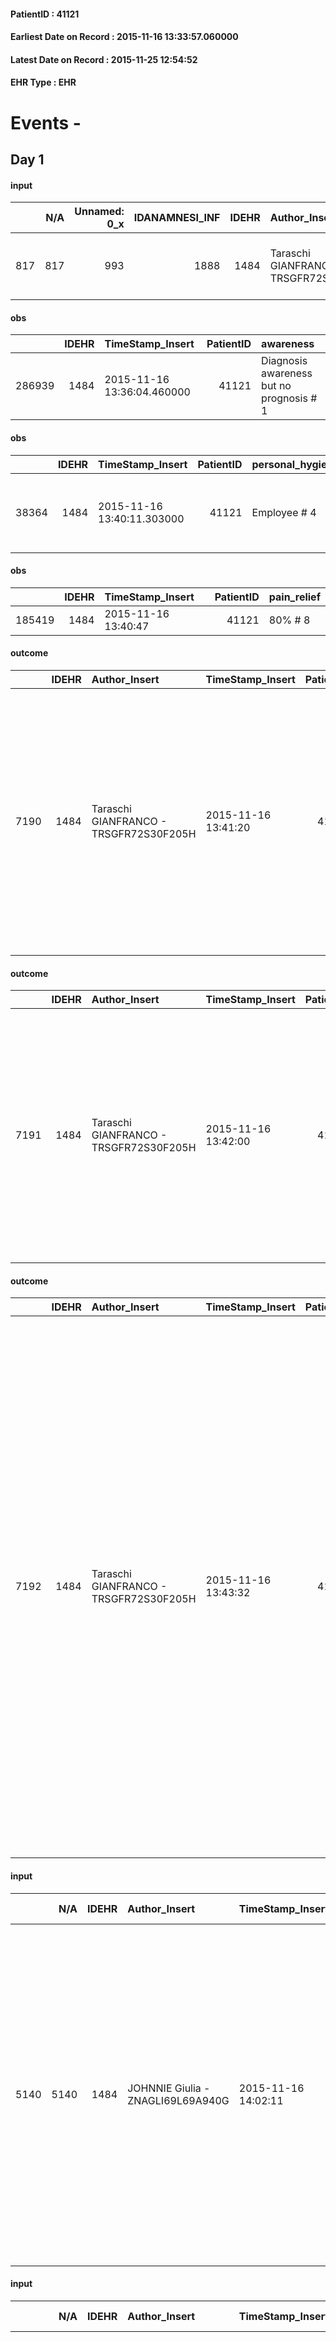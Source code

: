 
#### PatientID : 41121
#### Earliest Date on Record : 2015-11-16 13:33:57.060000
#### Latest Date on Record : 2015-11-25 12:54:52
#### EHR Type : EHR

# Events - 

## Day 1

#### input
|     |    N/A |   Unnamed: 0_x |   IDANAMNESI_INF |   IDEHR | Author_Insert                          | TimeStamp_Insert           | EHRType   |   PatientID |   IDDigitalSignDocument |   Non_Rilevabile_x | Note_Non_Rilevabile_x   | cognitivo_percettivo   | sonno_riposo   | perc_salute                                                    | Perception             | rapporti_fam   | persone_vicine   | Caregiver   | Religion     | Note_Elim_urinaria   |
|----:|-------:|---------------:|-----------------:|--------:|:---------------------------------------|:---------------------------|:----------|------------:|------------------------:|-------------------:|:------------------------|:-----------------------|:---------------|:---------------------------------------------------------------|:-----------------------|:---------------|:-----------------|:------------|:-------------|:---------------------|
| 817 |    817 |            993 |             1888 |    1484 | Taraschi GIANFRANCO - TRSGFR72S30F205H | 2015-11-16 13:33:57.060000 | EHR       |       41121 |                  187840 |                  0 | NR                      | uncontrolled pain # 0  | Insomnia # 0   | perdit√ † Performance # 0; increased dell'affaticabilit√ † # 2 | concern for health # 0 | is # 0         | N/A              | sons        | Catholic # 0 | bearer of cv         |

#### obs
|        |   IDEHR | TimeStamp_Insert           |   PatientID | awareness                                |
|-------:|--------:|:---------------------------|------------:|:-----------------------------------------|
| 286939 |    1484 | 2015-11-16 13:36:04.460000 |       41121 | Diagnosis awareness but no prognosis # 1 |

#### obs
|       |   IDEHR | TimeStamp_Insert           |   PatientID | personal_hygiene   | urine_elimination   | mobility     | active_diuresis     | lack_of_appetite     | motor_performance                                                                                  | body_temp    | diet            | cognitive_state          | consumption_help   |
|------:|--------:|:---------------------------|------------:|:-------------------|:--------------------|:-------------|:--------------------|:---------------------|:---------------------------------------------------------------------------------------------------|:-------------|:----------------|:-------------------------|:-------------------|
| 38364 |    1484 | 2015-11-16 13:40:11.303000 |       41121 | Employee # 4       | Employee # 4        | Employee # 4 | active diuresis # 0 | loss of appetite # 0 | 30% - Patient with directions to the hospital or home hospitalization, intensive home support # 03 | Apyrexia # 0 | Homogenized # 2 | confused - sometimes # 0 | # 4 employees      |

#### obs
|        |   IDEHR | TimeStamp_Insert    |   PatientID | pain_relief   |
|-------:|--------:|:--------------------|------------:|:--------------|
| 185419 |    1484 | 2015-11-16 13:40:47 |       41121 | 80% # 8       |

#### outcome
|      |   IDEHR | Author_Insert                          | TimeStamp_Insert    |   PatientID |   IDDigitalSignDocument |   IDPAI_VIDAS | opt_problem                         |   opt_problem_num | opt_obiettivo                                                                                                                                                                              |   opt_obiettivo_num | opt_stato_problema   |   opt_stato_problema_num | opt_interventi                                                                                                                                                                                                                                                 |   opt_interventi_num |
|-----:|--------:|:---------------------------------------|:--------------------|------------:|------------------------:|--------------:|:------------------------------------|------------------:|:-------------------------------------------------------------------------------------------------------------------------------------------------------------------------------------------|--------------------:|:---------------------|-------------------------:|:---------------------------------------------------------------------------------------------------------------------------------------------------------------------------------------------------------------------------------------------------------------|---------------------:|
| 7190 |    1484 | Taraschi GIANFRANCO - TRSGFR72S30F205H | 2015-11-16 13:41:20 |       41121 |                  187847 |          9214 | Deficit in the care of s√® # 25 = 0 |                 4 | Maintain dignity ¬ † of the patient, where possible, helping him to accept their own limitations, considering himself realistic and objective (eating, bathing, dressing, delete) # 42 = 0 |                   4 | Open Problem # 1     |                        1 | Counseling - Encourage to express feelings about the care deficit s√® # 184 = 0; Counseling - Exploring her gently disabilit√ † ¬ † # 185 = 0; Counseling - Exploring the patient's feelings in relation to his disability √ † ¬ † and its need help # 186 = 0 |                    4 |

#### outcome
|      |   IDEHR | Author_Insert                          | TimeStamp_Insert    |   PatientID |   IDDigitalSignDocument |   IDPAI_VIDAS | opt_problem                                                      |   opt_problem_num | opt_obiettivo                                                           |   opt_obiettivo_num | opt_stato_problema   |   opt_stato_problema_num | opt_interventi                                                                                                                                                                                                                                      |   opt_interventi_num |
|-----:|--------:|:---------------------------------------|:--------------------|------------:|------------------------:|--------------:|:-----------------------------------------------------------------|------------------:|:------------------------------------------------------------------------|--------------------:|:---------------------|-------------------------:|:----------------------------------------------------------------------------------------------------------------------------------------------------------------------------------------------------------------------------------------------------|---------------------:|
| 7191 |    1484 | Taraschi GIANFRANCO - TRSGFR72S30F205H | 2015-11-16 13:42:00 |       41121 |                  187848 |          9215 | Impaired mobility † ¬ / limitation of physical movement # 27 = 0 |                 1 | Minimize possibilities ¬ † injury. If present, maintaining QoL # 47 = 0 |                   4 | Open Problem # 1     |                        1 | PAI Implementation - Program the change of position, which reduces the pressure in the vulnerable areas # 292 = 0; PAI Implementation - Avoid biased positions # 294 = 0; PAI Implementation - Keeping the skin well hydrated and elastic # 295 = 0 |                    4 |

#### outcome
|      |   IDEHR | Author_Insert                          | TimeStamp_Insert    |   PatientID |   IDDigitalSignDocument |   IDPAI_VIDAS | opt_problem                               |   opt_problem_num | opt_obiettivo                                                                                                      |   opt_obiettivo_num | opt_stato_problema   |   opt_stato_problema_num | opt_interventi                                                                                                                                                                                                                                                                                                                                                                                                                                                                                                                                                                |   opt_interventi_num |
|-----:|--------:|:---------------------------------------|:--------------------|------------:|------------------------:|--------------:|:------------------------------------------|------------------:|:-------------------------------------------------------------------------------------------------------------------|--------------------:|:---------------------|-------------------------:|:------------------------------------------------------------------------------------------------------------------------------------------------------------------------------------------------------------------------------------------------------------------------------------------------------------------------------------------------------------------------------------------------------------------------------------------------------------------------------------------------------------------------------------------------------------------------------|---------------------:|
| 7192 |    1484 | Taraschi GIANFRANCO - TRSGFR72S30F205H | 2015-11-16 13:43:32 |       41121 |                  187861 |          9216 | Nutrition / Hydration inadequate # 34 = 0 |                 4 | The patient feeds † ¬ † using the residual capacity reducing the risk of episodes of aspiration pneumonia # 73 = 0 |                   4 | Open Problem # 1     |                        1 | PAI Implementation - Make sure that the patient is sufficiently awake, receptive, to have the cough reflex, the throat and can swallow his saliva # 610 = 0; PAI Implementation - Prepare a proper meal to his capacit√ † (blended, homogenized, liquid, etc.) # 611 = 0; Implementation PAI - Keep the patient in half-sitting position before and after the meal # 612 = 0; PAI Implementation - If necessary, use the gel and / or thickeners for the administration of fluids # 613 = 0; Implementation PAI - Take the patient respecting the patient's desired # 614 = 0 |                    4 |

#### input
|      |    N/A |   IDEHR | Author_Insert                     | TimeStamp_Insert    | EHRType   |   PatientID |   IDDigitalSignDocument | persone_vicine   |   Unnamed: 0_y |   IDANAMNESI_MED |   Non_Rilevabile_y | Note_Non_Rilevabile_y   | diagnosis                                                                                                                                                                                                                                                                                                                                    |
|-----:|-------:|--------:|:----------------------------------|:--------------------|:----------|------------:|------------------------:|:-----------------|---------------:|-----------------:|-------------------:|:------------------------|:---------------------------------------------------------------------------------------------------------------------------------------------------------------------------------------------------------------------------------------------------------------------------------------------------------------------------------------------|
| 5140 |   5140 |    1484 | JOHNNIE Giulia - ZNAGLI69L69A940G | 2015-11-16 14:02:11 | EHR       |       41121 |                  187898 | N/A              |           2442 |             3084 |                  0 | NR                      | Pz affetta da carcinoma mammella destra infiltrante misto, duttale e lobulare, (QSI) 06/2010, mts ossee osteoaddensanti diffuse, Rx rachide cervicale e toraco-dorsale 02/11/2015: mts ossa rachide cervicale e dorsale, mandibola, clavicole, archi costali, corpo e manubrio sternale compresi nell'esame, mts polmonare lobo superiore dx |

#### input
|      |    N/A |   IDEHR | Author_Insert                     | TimeStamp_Insert    | EHRType   |   PatientID |   IDDigitalSignDocument | persone_vicine   |   Unnamed: 0_y |   IDANAMNESI_MED |   Non_Rilevabile_y | Note_Non_Rilevabile_y   | diagnosis                                                                                                                                                                                                                                                                                                                                    |
|-----:|-------:|--------:|:----------------------------------|:--------------------|:----------|------------:|------------------------:|:-----------------|---------------:|-----------------:|-------------------:|:------------------------|:---------------------------------------------------------------------------------------------------------------------------------------------------------------------------------------------------------------------------------------------------------------------------------------------------------------------------------------------|
| 5142 |   5142 |    1484 | JOHNNIE Giulia - ZNAGLI69L69A940G | 2015-11-16 14:53:34 | EHR       |       41121 |                  187981 | N/A              |           2447 |             3086 |                  0 | NR                      | Pz affetta da carcinoma mammella destra infiltrante misto, duttale e lobulare, (QSI) 06/2010, mts ossee osteoaddensanti diffuse, Rx rachide cervicale e toraco-dorsale 02/11/2015: mts ossa rachide cervicale e dorsale, mandibola, clavicole, archi costali, corpo e manubrio sternale compresi nell'esame, mts polmonare lobo superiore dx |
|      |        |         |                                   |                     |           |             |                         |                  |                |                  |                    |                         | Nel 1986: lobectomia polmonare dx (carcinoma?)                                                                                                                                                                                                                                                                                               |
|      |        |         |                                   |                     |           |             |                         |                  |                |                  |                    |                         | Nel 2007 resezione colon dx: adenoma tubulo villoso                                                                                                                                                                                                                                                                                          |
|      |        |         |                                   |                     |           |             |                         |                  |                |                  |                    |                         | IN ANAMNESI: ipertensione arteriosa; epatopatia cronica                                                                                                                                                                                                                                                                                      |

#### obs
|       |   IDEHR | TimeStamp_Insert           |   PatientID | chk_ausili_presidi                   | opt_care_giver   | dyspnoea        | motor_performance              | body_temp    | diet            | cognitive_state          | consumption_help   |
|------:|--------:|:---------------------------|------------:|:-------------------------------------|:-----------------|:----------------|:-------------------------------|:-------------|:----------------|:-------------------------|:-------------------|
| 84037 |    1484 | 2015-11-16 17:00:22.207000 |       41121 | absorbency # 0; bladder catheter # 3 | This # 0         | mild strain # 1 | bedridden, nontransferable # 5 | Apyrexia # 1 | homogenized # 2 | confused - sometimes # 0 | # 4 employees      |

#### obs
|        |   IDEHR | TimeStamp_Insert    |   PatientID |
|-------:|--------:|:--------------------|------------:|
| 135567 |    1484 | 2015-11-16 17:02:39 |       41121 |

#### obs
|       |   IDEHR | TimeStamp_Insert           |   PatientID | chk_ausili_presidi                   | opt_care_giver   | dyspnoea        | motor_performance              | body_temp    | diet            | cognitive_state          | consumption_help   |
|------:|--------:|:---------------------------|------------:|:-------------------------------------|:-----------------|:----------------|:-------------------------------|:-------------|:----------------|:-------------------------|:-------------------|
| 84044 |    1484 | 2015-11-16 17:25:25.307000 |       41121 | absorbency # 0; bladder catheter # 3 | This # 0         | mild strain # 1 | bedridden, nontransferable # 5 | Apyrexia # 1 | homogenized # 2 | confused - sometimes # 0 | # 4 employees      |

#### obs
|        |   IDEHR | TimeStamp_Insert    |   PatientID | pain_relief   |
|-------:|--------:|:--------------------|------------:|:--------------|
| 185469 |    1484 | 2015-11-16 18:14:12 |       41121 | 90% # 9       |

#### obs
|        |   IDEHR | TimeStamp_Insert    |   PatientID | pain_relief              |
|-------:|--------:|:--------------------|------------:|:-------------------------|
| 185487 |    1484 | 2015-11-17 01:54:48 |       41121 | 100% - Total Relief # 10 |

#### obs
|       |   IDEHR | TimeStamp_Insert           |   PatientID | chk_ausili_presidi                   | opt_care_giver   | dyspnoea        | motor_performance              | body_temp    | cognitive_state          | consumption_help   |
|------:|--------:|:---------------------------|------------:|:-------------------------------------|:-----------------|:----------------|:-------------------------------|:-------------|:-------------------------|:-------------------|
| 84057 |    1484 | 2015-11-17 07:05:58.257000 |       41121 | absorbency # 0; bladder catheter # 3 | This # 0         | mild strain # 1 | bedridden, nontransferable # 5 | Apyrexia # 1 | confused - sometimes # 0 | # 4 employees      |

#### obs
|        |   IDEHR | TimeStamp_Insert    |   PatientID |
|-------:|--------:|:--------------------|------------:|
| 135583 |    1484 | 2015-11-17 07:06:29 |       41121 |

#### obs
|       |   IDEHR | TimeStamp_Insert           |   PatientID | opt_cooperation   | chk_ausili_presidi                   | opt_care_giver   | opt_dehydration   | motor_performance              | body_temp    | agitation_behavior_freq   | mood      | diet            | cognitive_state          | consumption_help   |
|------:|--------:|:---------------------------|------------:|:------------------|:-------------------------------------|:-----------------|:------------------|:-------------------------------|:-------------|:--------------------------|:----------|:----------------|:-------------------------|:-------------------|
| 84071 |    1484 | 2015-11-17 10:49:52.213000 |       41121 | Collaborating # 0 | absorbency # 0; bladder catheter # 3 | This # 0         | Dehydration # 0   | bedridden, nontransferable # 5 | Apyrexia # 1 | quiet # 0                 | Fear # 08 | homogenized # 2 | confused - sometimes # 0 | # 4 employees      |

#### obs
|        |   IDEHR | TimeStamp_Insert    |   PatientID |
|-------:|--------:|:--------------------|------------:|
| 135596 |    1484 | 2015-11-17 10:50:54 |       41121 |

#### obs
|      |   IDEHR | TimeStamp_Insert           |   PatientID | chk_eloquence     | asthenia   | dyspnoea   | agitation_behavior_freq   | cognitive_state       |
|-----:|--------:|:---------------------------|------------:|:------------------|:-----------|:-----------|:--------------------------|:----------------------|
| 3737 |    1484 | 2015-11-17 12:37:40.430000 |       41121 | fluent speech # 0 | Severe # 3 | No # 0     | agitated at times # 2     | confused at times 0 # |

#### obs
|      |   IDEHR | TimeStamp_Insert           |   PatientID | chk_eloquence     | asthenia   | dyspnoea   | agitation_behavior_freq   | cognitive_state       |
|-----:|--------:|:---------------------------|------------:|:------------------|:-----------|:-----------|:--------------------------|:----------------------|
| 3738 |    1484 | 2015-11-17 12:40:21.250000 |       41121 | fluent speech # 0 | Severe # 3 | No # 0     | agitated at times # 2     | confused at times 0 # |

#### outcome
|      |   IDEHR | Author_Insert                     | TimeStamp_Insert    |   PatientID |   IDDigitalSignDocument |   IDPAI_VIDAS | opt_problem                                                                |   opt_problem_num | opt_obiettivo                                                   |   opt_obiettivo_num | opt_stato_problema   |   opt_stato_problema_num | opt_interventi                                                                                                                                                                                                                                                                   |   opt_interventi_num |
|-----:|--------:|:----------------------------------|:--------------------|------------:|------------------------:|--------------:|:---------------------------------------------------------------------------|------------------:|:----------------------------------------------------------------|--------------------:|:---------------------|-------------------------:|:---------------------------------------------------------------------------------------------------------------------------------------------------------------------------------------------------------------------------------------------------------------------------------|---------------------:|
| 7319 |    1484 | JOHNNIE Giulia - ZNAGLI69L69A940G | 2015-11-17 12:47:39 |       41121 |                  188894 |          9344 | Alteration of comfort associated with chronic pain and / or acute # 29 = 0 |                 2 | The patient riferir√ † ¬ † a satisfactory pain control # 56 = 0 |                   1 | Open Problem # 1     |                        1 | Implementation PAI - Therapeutic adjustment # 441 = 0; Implementation PAI - Evaluate the efficacy of drug administration # 443 = 0; Counseling - Sharing with the patient the therapeutic path # 444 = 0; Counseling - Sharing with the caregiver the therapeutic path # 445 = 0 |                    2 |

#### input
|       |    N/A |   IDEHR | Author_Insert                     | TimeStamp_Insert    | EHRType   |   PatientID |   IDDigitalSignDocument | persone_vicine   |   Unnamed: 0_y.1 |   IDDIAGNOSI_ICD |   Non_Rilevabile_y.1 | Note_Non_Rilevabile_y.1   | I_ICD                                                                                | II_ICD                                                         | III_ICD                                                                              | IV_ICD                                             | V_ICD                                             | VI_ICD                                        |
|------:|-------:|--------:|:----------------------------------|:--------------------|:----------|------------:|------------------------:|:-----------------|-----------------:|-----------------:|---------------------:|:--------------------------|:-------------------------------------------------------------------------------------|:---------------------------------------------------------------|:-------------------------------------------------------------------------------------|:---------------------------------------------------|:--------------------------------------------------|:----------------------------------------------|
| 14747 |  14747 |    1484 | JOHNNIE Giulia - ZNAGLI69L69A940G | 2015-11-17 12:50:54 | EHR       |       41121 |                  188901 | N/A              |              308 |              308 |                    0 | NR                        | 1742 - Tumori maligni del quadrante supero-interno della mammella della donna#2086=0 | 1985 - Tumori maligni secondari di osso e midollo osseo#2162=0 | 1961 - Tumori maligni secondari e non specificati dei linfonodi intratoracici#2141=0 | 1970 - Tumori maligni secondari del polmone#2148=0 | 1536 - Tumori maligni del colon ascendente#2039=0 | 4011 - Ipertensione essenziale benigna#2333=0 |

#### input
|      |    N/A |   IDEHR | Author_Insert                     | TimeStamp_Insert    | EHRType   |   PatientID |   IDDigitalSignDocument | persone_vicine   |   Unnamed: 0_y |   IDANAMNESI_MED |   Non_Rilevabile_y | Note_Non_Rilevabile_y   | diagnosis                                                                                                                                                                                                                                                                                                                                                            |
|-----:|-------:|--------:|:----------------------------------|:--------------------|:----------|------------:|------------------------:|:-----------------|---------------:|-----------------:|-------------------:|:------------------------|:---------------------------------------------------------------------------------------------------------------------------------------------------------------------------------------------------------------------------------------------------------------------------------------------------------------------------------------------------------------------|
| 5145 |   5145 |    1484 | JOHNNIE Giulia - ZNAGLI69L69A940G | 2015-11-17 12:51:44 | EHR       |       41121 |                  188906 | N/A              |           2456 |             3089 |                  0 | NR                      | Pz affetta da carcinoma mammella destra infiltrante misto, duttale e lobulare, (QSI) 06/2010, mts ossee osteoaddensanti diffuse, Rx rachide cervicale e toraco-dorsale 02/11/2015: mts ossa rachide cervicale e dorsale, mandibola, clavicole, archi costali, corpo e manubrio sternale compresi nell'esame, mts linfonodali addominali, polmonare lobo superiore dx |
|      |        |         |                                   |                     |           |             |                         |                  |                |                  |                    |                         | Nel 1986: lobectomia polmonare dx (carcinoma?)                                                                                                                                                                                                                                                                                                                       |
|      |        |         |                                   |                     |           |             |                         |                  |                |                  |                    |                         | Nel 2007 resezione colon dx: adenoma tubulo villoso                                                                                                                                                                                                                                                                                                                  |
|      |        |         |                                   |                     |           |             |                         |                  |                |                  |                    |                         | IN ANAMNESI: ipertensione arteriosa; epatopatia cronica                                                                                                                                                                                                                                                                                                              |


## Day 2

#### obs
|       |   IDEHR | TimeStamp_Insert           |   PatientID | personal_hygiene   | urine_elimination   | mobility     | active_diuresis     | lack_of_appetite     | motor_performance                                                                                  | body_temp    | diet            | cognitive_state          | consumption_help   |
|------:|--------:|:---------------------------|------------:|:-------------------|:--------------------|:-------------|:--------------------|:---------------------|:---------------------------------------------------------------------------------------------------|:-------------|:----------------|:-------------------------|:-------------------|
| 38427 |    1484 | 2015-11-17 16:18:19.167000 |       41121 | Employee # 4       | Employee # 4        | Employee # 4 | active diuresis # 0 | loss of appetite # 0 | 30% - Patient with directions to the hospital or home hospitalization, intensive home support # 03 | Apyrexia # 0 | Homogenized # 2 | confused - sometimes # 0 | # 4 employees      |

#### obs
|        |   IDEHR | TimeStamp_Insert    |   PatientID | pain_relief              |
|-------:|--------:|:--------------------|------------:|:-------------------------|
| 185577 |    1484 | 2015-11-17 16:18:49 |       41121 | 100% - Total Relief # 10 |

#### obs
|        |   IDEHR | TimeStamp_Insert    |   PatientID | pain_relief              |
|-------:|--------:|:--------------------|------------:|:-------------------------|
| 185578 |    1484 | 2015-11-17 16:20:00 |       41121 | 100% - Total Relief # 10 |

#### obs
|       |   IDEHR | TimeStamp_Insert           |   PatientID | opt_cooperation   | chk_ausili_presidi   | opt_care_giver   | opt_dehydration   | asthenia     | motor_performance              | body_temp    | agitation_behavior_freq   | mood      | diet            | cognitive_state          | consumption_help   |
|------:|--------:|:---------------------------|------------:|:------------------|:---------------------|:-----------------|:------------------|:-------------|:-------------------------------|:-------------|:--------------------------|:----------|:----------------|:-------------------------|:-------------------|
| 84092 |    1484 | 2015-11-17 17:46:53.173000 |       41121 | Collaborating # 0 | absorbency # 0       | This # 0         | Dehydration # 0   | Moderate # 1 | bedridden, nontransferable # 5 | Apyrexia # 1 | agitated # 1              | Fear # 08 | homogenized # 2 | confused - sometimes # 0 | # 4 employees      |

#### obs
|        |   IDEHR | TimeStamp_Insert    |   PatientID |
|-------:|--------:|:--------------------|------------:|
| 135614 |    1484 | 2015-11-17 17:47:25 |       41121 |

#### obs
|       |   IDEHR | TimeStamp_Insert           |   PatientID | personal_hygiene   | active_diuresis     | motor_performance                                                                                  | body_temp    |
|------:|--------:|:---------------------------|------------:|:-------------------|:--------------------|:---------------------------------------------------------------------------------------------------|:-------------|
| 38442 |    1484 | 2015-11-18 06:45:09.427000 |       41121 | Employee # 4       | active diuresis # 0 | 30% - Patient with directions to the hospital or home hospitalization, intensive home support # 03 | Apyrexia # 0 |

#### outcome
|      |   IDEHR | Author_Insert                           | TimeStamp_Insert    |   PatientID |   IDDigitalSignDocument |   IDPAI_VIDAS | opt_problem                                                      |   opt_problem_num | opt_obiettivo                                                           |   opt_obiettivo_num | ds_note          | opt_stato_problema   |   opt_stato_problema_num | opt_interventi                                                                                                                                                                                                                                      |   opt_interventi_num |
|-----:|--------:|:----------------------------------------|:--------------------|------------:|------------------------:|--------------:|:-----------------------------------------------------------------|------------------:|:------------------------------------------------------------------------|--------------------:|:-----------------|:---------------------|-------------------------:|:----------------------------------------------------------------------------------------------------------------------------------------------------------------------------------------------------------------------------------------------------|---------------------:|
| 7377 |    1484 | De Simone Immaculate - DSMMCL77D63F839H | 2015-11-18 06:46:04 |       41121 |                  189414 |          9403 | Impaired mobility † ¬ / limitation of physical movement # 27 = 0 |                 1 | Minimize possibilities ¬ † injury. If present, maintaining QoL # 47 = 0 |                   4 | pcs died 6:40 am | closed Problem # 2   |                        2 | PAI Implementation - Program the change of position, which reduces the pressure in the vulnerable areas # 292 = 0; PAI Implementation - Avoid biased positions # 294 = 0; PAI Implementation - Keeping the skin well hydrated and elastic # 295 = 0 |                    4 |

#### obs
|        |   IDEHR | TimeStamp_Insert    |   PatientID | pain_relief              |
|-------:|--------:|:--------------------|------------:|:-------------------------|
| 185606 |    1484 | 2015-11-18 06:46:14 |       41121 | 100% - Total Relief # 10 |

#### obs
|       |   IDEHR | TimeStamp_Insert           |   PatientID | chk_ausili_presidi                   |
|------:|--------:|:---------------------------|------------:|:-------------------------------------|
| 84104 |    1484 | 2015-11-18 06:53:02.777000 |       41121 | absorbency # 0; bladder catheter # 3 |

#### obs
|        |   IDEHR | TimeStamp_Insert    |   PatientID |
|-------:|--------:|:--------------------|------------:|
| 135624 |    1484 | 2015-11-18 06:53:45 |       41121 |

#### obs
|       |   IDEHR | TimeStamp_Insert           |   PatientID | chk_ausili_presidi                   | opt_care_giver   | asthenia   | dyspnoea        | motor_performance              | body_temp    | diet            |
|------:|--------:|:---------------------------|------------:|:-------------------------------------|:-----------------|:-----------|:----------------|:-------------------------------|:-------------|:----------------|
| 84121 |    1484 | 2015-11-18 11:57:09.500000 |       41121 | absorbency # 0; bladder catheter # 3 | This # 0         | Severe # 2 | mild strain # 1 | bedridden, nontransferable # 5 | Apyrexia # 1 | homogenized # 2 |

#### obs
|        |   IDEHR | TimeStamp_Insert    |   PatientID |
|-------:|--------:|:--------------------|------------:|
| 135636 |    1484 | 2015-11-18 11:57:40 |       41121 |

#### obs
|        |   IDEHR | TimeStamp_Insert    |   PatientID | pain_relief              |
|-------:|--------:|:--------------------|------------:|:-------------------------|
| 185642 |    1484 | 2015-11-18 12:19:17 |       41121 | 100% - Total Relief # 10 |

#### obs
|       |   IDEHR | TimeStamp_Insert           |   PatientID | personal_hygiene   | urine_elimination   | mobility     | active_diuresis     | lack_of_appetite     | motor_performance                                                                       | body_temp    | diet            | cognitive_state          | consumption_help   |
|------:|--------:|:---------------------------|------------:|:-------------------|:--------------------|:-------------|:--------------------|:---------------------|:----------------------------------------------------------------------------------------|:-------------|:----------------|:-------------------------|:-------------------|
| 38455 |    1484 | 2015-11-18 12:23:15.170000 |       41121 | Employee # 4       | Employee # 4        | Employee # 4 | active diuresis # 0 | loss of appetite # 0 | 20% - Patient with serious impairment of organ functions, one or irreversible pi√π # 02 | Apyrexia # 0 | Homogenized # 2 | confused - sometimes # 0 | # 4 employees      |

#### obs
|        |   IDEHR | TimeStamp_Insert    |   PatientID | pain_relief              |
|-------:|--------:|:--------------------|------------:|:-------------------------|
| 185643 |    1484 | 2015-11-18 12:23:54 |       41121 | 100% - Total Relief # 10 |

#### obs
|        |   IDEHR | TimeStamp_Insert           |   PatientID |
|-------:|--------:|:---------------------------|------------:|
| 122394 |    1484 | 2015-11-18 12:45:30.410000 |       41121 |


## Day 3

#### obs
|       |   IDEHR | TimeStamp_Insert           |   PatientID | chk_ausili_presidi                   | opt_care_giver   | dyspnoea        | motor_performance              | body_temp    | diet            | cognitive_state          | consumption_help   |
|------:|--------:|:---------------------------|------------:|:-------------------------------------|:-----------------|:----------------|:-------------------------------|:-------------|:----------------|:-------------------------|:-------------------|
| 84139 |    1484 | 2015-11-18 16:31:57.313000 |       41121 | absorbency # 0; bladder catheter # 3 | This # 0         | mild strain # 1 | bedridden, nontransferable # 5 | Apyrexia # 1 | homogenized # 2 | confused - sometimes # 0 | # 4 employees      |

#### obs
|       |   IDEHR | TimeStamp_Insert           |   PatientID | personal_hygiene   | urine_elimination   | mobility     | active_diuresis     | lack_of_appetite     | motor_performance                                                                                  | body_temp    | diet            | cognitive_state          | consumption_help   |
|------:|--------:|:---------------------------|------------:|:-------------------|:--------------------|:-------------|:--------------------|:---------------------|:---------------------------------------------------------------------------------------------------|:-------------|:----------------|:-------------------------|:-------------------|
| 38464 |    1484 | 2015-11-18 16:32:06.403000 |       41121 | Employee # 4       | Employee # 4        | Employee # 4 | active diuresis # 0 | loss of appetite # 0 | 30% - Patient with directions to the hospital or home hospitalization, intensive home support # 03 | Apyrexia # 0 | Homogenized # 2 | confused - sometimes # 0 | # 4 employees      |

#### obs
|        |   IDEHR | TimeStamp_Insert    |   PatientID |
|-------:|--------:|:--------------------|------------:|
| 135650 |    1484 | 2015-11-18 16:32:22 |       41121 |

#### obs
|        |   IDEHR | TimeStamp_Insert    |   PatientID | pain_relief              |
|-------:|--------:|:--------------------|------------:|:-------------------------|
| 185668 |    1484 | 2015-11-18 16:33:06 |       41121 | 100% - Total Relief # 10 |

#### obs
|       |   IDEHR | TimeStamp_Insert           |   PatientID | personal_hygiene   | urine_elimination   | mobility     | active_diuresis     | lack_of_appetite     | motor_performance                                                                                  | body_temp    | diet            | consumption_help   |
|------:|--------:|:---------------------------|------------:|:-------------------|:--------------------|:-------------|:--------------------|:---------------------|:---------------------------------------------------------------------------------------------------|:-------------|:----------------|:-------------------|
| 38476 |    1484 | 2015-11-18 20:30:05.140000 |       41121 | Employee # 4       | Employee # 4        | Employee # 4 | active diuresis # 0 | loss of appetite # 0 | 30% - Patient with directions to the hospital or home hospitalization, intensive home support # 03 | Apyrexia # 0 | Homogenized # 2 | # 4 employees      |

#### obs
|        |   IDEHR | TimeStamp_Insert    |   PatientID | pain_relief              |
|-------:|--------:|:--------------------|------------:|:-------------------------|
| 185698 |    1484 | 2015-11-19 05:37:46 |       41121 | 100% - Total Relief # 10 |

#### obs
|       |   IDEHR | TimeStamp_Insert           |   PatientID | chk_ausili_presidi                   |
|------:|--------:|:---------------------------|------------:|:-------------------------------------|
| 84144 |    1484 | 2015-11-19 06:25:03.620000 |       41121 | absorbency # 0; bladder catheter # 3 |

#### obs
|        |   IDEHR | TimeStamp_Insert    |   PatientID |
|-------:|--------:|:--------------------|------------:|
| 135654 |    1484 | 2015-11-19 06:25:49 |       41121 |

#### obs
|       |   IDEHR | TimeStamp_Insert           |   PatientID | urine_elimination   | mobility     | motor_performance                                                                       | cognitive_state             |
|------:|--------:|:---------------------------|------------:|:--------------------|:-------------|:----------------------------------------------------------------------------------------|:----------------------------|
| 38495 |    1484 | 2015-11-19 12:18:24.360000 |       41121 | Employee # 4        | Employee # 4 | 20% - Patient with serious impairment of organ functions, one or irreversible pi√π # 02 | confused - continuously # 1 |

#### obs
|        |   IDEHR | TimeStamp_Insert    |   PatientID | pain_relief              |
|-------:|--------:|:--------------------|------------:|:-------------------------|
| 185746 |    1484 | 2015-11-19 12:19:00 |       41121 | 100% - Total Relief # 10 |

#### obs
|       |   IDEHR | TimeStamp_Insert           |   PatientID | chk_ausili_presidi                   | opt_care_giver   | dyspnoea        | motor_performance              | body_temp    |
|------:|--------:|:---------------------------|------------:|:-------------------------------------|:-----------------|:----------------|:-------------------------------|:-------------|
| 84176 |    1484 | 2015-11-19 12:59:26.760000 |       41121 | absorbency # 0; bladder catheter # 3 | This # 0         | mild strain # 1 | bedridden, nontransferable # 5 | Apyrexia # 1 |

#### obs
|        |   IDEHR | TimeStamp_Insert    |   PatientID |
|-------:|--------:|:--------------------|------------:|
| 135683 |    1484 | 2015-11-19 13:00:19 |       41121 |

#### obs
|        |   IDEHR | TimeStamp_Insert    |   PatientID |
|-------:|--------:|:--------------------|------------:|
| 135684 |    1484 | 2015-11-19 13:00:49 |       41121 |


## Day 4

#### obs
|        |   IDEHR | TimeStamp_Insert    |   PatientID |
|-------:|--------:|:--------------------|------------:|
| 135691 |    1484 | 2015-11-19 16:54:35 |       41121 |

#### obs
|       |   IDEHR | TimeStamp_Insert           |   PatientID |
|------:|--------:|:---------------------------|------------:|
| 84183 |    1484 | 2015-11-19 16:55:07.987000 |       41121 |

#### obs
|       |   IDEHR | TimeStamp_Insert           |   PatientID | chk_ausili_presidi                   | opt_care_giver   | motor_performance              | body_temp    | agitation_behavior_freq   | diet            | consumption_help   |
|------:|--------:|:---------------------------|------------:|:-------------------------------------|:-----------------|:-------------------------------|:-------------|:--------------------------|:----------------|:-------------------|
| 84185 |    1484 | 2015-11-19 16:58:38.620000 |       41121 | absorbency # 0; bladder catheter # 3 | This # 0         | bedridden, nontransferable # 5 | Apyrexia # 1 | quiet # 0                 | homogenized # 2 | # 4 employees      |

#### obs
|       |   IDEHR | TimeStamp_Insert           |   PatientID | personal_hygiene   | urine_elimination   | mobility     | motor_performance                                                                       | cognitive_state             |
|------:|--------:|:---------------------------|------------:|:-------------------|:--------------------|:-------------|:----------------------------------------------------------------------------------------|:----------------------------|
| 38527 |    1484 | 2015-11-19 17:34:18.327000 |       41121 | Employee # 4       | Employee # 4        | Employee # 4 | 20% - Patient with serious impairment of organ functions, one or irreversible pi√π # 02 | confused - continuously # 1 |

#### obs
|        |   IDEHR | TimeStamp_Insert    |   PatientID | pain_relief              |
|-------:|--------:|:--------------------|------------:|:-------------------------|
| 185824 |    1484 | 2015-11-19 17:34:41 |       41121 | 100% - Total Relief # 10 |

#### obs
|       |   IDEHR | TimeStamp_Insert           |   PatientID | personal_hygiene   | urine_elimination   | mobility   | hemorrhagic_manifestation   | speech   | cough   | nausea   | memory_deficit   | cognitive_deficit   | active_diuresis   | lack_of_appetite   | asthenia   | cachexia   | dyspnoea   | motor_performance   | body_temp   | mood   | diet   | cognitive_state   | feces_elimination   | consumption_help   |
|------:|--------:|:---------------------------|------------:|:-------------------|:--------------------|:-----------|:----------------------------|:---------|:--------|:---------|:-----------------|:--------------------|:------------------|:-------------------|:-----------|:-----------|:-----------|:--------------------|:------------|:-------|:-------|:------------------|:--------------------|:-------------------|
| 38540 |    1484 | 2015-11-20 05:44:17.843000 |       41121 | NR                 | NR                  | NR         | NR                          | NR       | NR      | NR       | NR               | NR                  | NR                | NR                 | NR         | NR         | NR         | NR                  | NR          | NR     | NR     | NR                | NR                  | NR                 |

#### outcome
|      |   IDEHR | Author_Insert                          | TimeStamp_Insert    |   PatientID |   IDDigitalSignDocument |   IDPAI_VIDAS | opt_problem                                                                |   opt_problem_num | opt_obiettivo                                                   |   opt_obiettivo_num | opt_stato_problema   |   opt_stato_problema_num | opt_interventi                                                                                                                                                                                                                                                                   |   opt_interventi_num |
|-----:|--------:|:---------------------------------------|:--------------------|------------:|------------------------:|--------------:|:---------------------------------------------------------------------------|------------------:|:----------------------------------------------------------------|--------------------:|:---------------------|-------------------------:|:---------------------------------------------------------------------------------------------------------------------------------------------------------------------------------------------------------------------------------------------------------------------------------|---------------------:|
| 7655 |    1484 | Taraschi GIANFRANCO - TRSGFR72S30F205H | 2015-11-20 05:44:43 |       41121 |                  191318 |          9682 | Alteration of comfort associated with chronic pain and / or acute # 29 = 0 |                 2 | The patient riferir√ † ¬ † a satisfactory pain control # 56 = 0 |                   1 | closed Problem # 2   |                        2 | Implementation PAI - Therapeutic adjustment # 441 = 0; Implementation PAI - Evaluate the efficacy of drug administration # 443 = 0; Counseling - Sharing with the patient the therapeutic path # 444 = 0; Counseling - Sharing with the caregiver the therapeutic path # 445 = 0 |                    2 |

#### outcome
|      |   IDEHR | Author_Insert                          | TimeStamp_Insert    |   PatientID |   IDDigitalSignDocument |   IDPAI_VIDAS | opt_problem                         |   opt_problem_num | opt_obiettivo                                                                                                                                                                              |   opt_obiettivo_num | opt_stato_problema   |   opt_stato_problema_num | opt_interventi                                                                                                                                                                                                                                                 |   opt_interventi_num |
|-----:|--------:|:---------------------------------------|:--------------------|------------:|------------------------:|--------------:|:------------------------------------|------------------:|:-------------------------------------------------------------------------------------------------------------------------------------------------------------------------------------------|--------------------:|:---------------------|-------------------------:|:---------------------------------------------------------------------------------------------------------------------------------------------------------------------------------------------------------------------------------------------------------------|---------------------:|
| 7656 |    1484 | Taraschi GIANFRANCO - TRSGFR72S30F205H | 2015-11-20 05:45:07 |       41121 |                  191320 |          9683 | Deficit in the care of s√® # 25 = 0 |                 4 | Maintain dignity ¬ † of the patient, where possible, helping him to accept their own limitations, considering himself realistic and objective (eating, bathing, dressing, delete) # 42 = 0 |                   4 | closed Problem # 2   |                        2 | Counseling - Encourage to express feelings about the care deficit s√® # 184 = 0; Counseling - Exploring her gently disabilit√ † ¬ † # 185 = 0; Counseling - Exploring the patient's feelings in relation to his disability √ † ¬ † and its need help # 186 = 0 |                    4 |

#### outcome
|      |   IDEHR | Author_Insert                          | TimeStamp_Insert    |   PatientID |   IDDigitalSignDocument |   IDPAI_VIDAS | opt_problem                               |   opt_problem_num | opt_obiettivo                                                                                                      |   opt_obiettivo_num | opt_stato_problema   |   opt_stato_problema_num | opt_interventi                                                                                                                                                                                                                                                                                                                                                                                                                                                                                                                                                                |   opt_interventi_num |
|-----:|--------:|:---------------------------------------|:--------------------|------------:|------------------------:|--------------:|:------------------------------------------|------------------:|:-------------------------------------------------------------------------------------------------------------------|--------------------:|:---------------------|-------------------------:|:------------------------------------------------------------------------------------------------------------------------------------------------------------------------------------------------------------------------------------------------------------------------------------------------------------------------------------------------------------------------------------------------------------------------------------------------------------------------------------------------------------------------------------------------------------------------------|---------------------:|
| 7657 |    1484 | Taraschi GIANFRANCO - TRSGFR72S30F205H | 2015-11-20 05:45:42 |       41121 |                  191322 |          9684 | Nutrition / Hydration inadequate # 34 = 0 |                 4 | The patient feeds † ¬ † using the residual capacity reducing the risk of episodes of aspiration pneumonia # 73 = 0 |                   4 | closed Problem # 2   |                        2 | PAI Implementation - Make sure that the patient is sufficiently awake, receptive, to have the cough reflex, the throat and can swallow his saliva # 610 = 0; PAI Implementation - Prepare a proper meal to his capacit√ † (blended, homogenized, liquid, etc.) # 611 = 0; Implementation PAI - Keep the patient in half-sitting position before and after the meal # 612 = 0; PAI Implementation - If necessary, use the gel and / or thickeners for the administration of fluids # 613 = 0; Implementation PAI - Take the patient respecting the patient's desired # 614 = 0 |                    4 |

#### death
|     |   IDDecesso |   IDEHR | Author_Insert                     | TimeStamp_Insert    |   PatientID |   IDDigitalSignDocument | Date                | Luogo_decesso     |
|----:|------------:|--------:|:----------------------------------|:--------------------|------------:|------------------------:|:--------------------|:------------------|
| 393 |         396 |    1484 | JOHNNIE Giulia - ZNAGLI69L69A940G | 2015-11-20 09:25:16 |       41121 |                  191435 | 2015-11-19 21:30:00 | Vidas Hospice # 1 |


## Day 9

#### input
|       |    N/A |   IDEHR | Author_Insert                        | TimeStamp_Insert    | EHRType   |   PatientID |   IDDigitalSignDocument | persone_vicine   |   Unnamed: 0_y.1 |   IDDIAGNOSI_ICD |   Non_Rilevabile_y.1 | Note_Non_Rilevabile_y.1   | I_ICD                                                                                | II_ICD                                                         | III_ICD                                                                              | IV_ICD                                             | V_ICD                                             | VI_ICD                                        |
|------:|-------:|--------:|:-------------------------------------|:--------------------|:----------|------------:|------------------------:|:-----------------|-----------------:|-----------------:|---------------------:|:--------------------------|:-------------------------------------------------------------------------------------|:---------------------------------------------------------------|:-------------------------------------------------------------------------------------|:---------------------------------------------------|:--------------------------------------------------|:----------------------------------------------|
| 14811 |  14811 |    1484 | Calamida Fabrizio - CLMFRZ71S19F205R | 2015-11-25 12:54:52 | EHR       |       41121 |                  196253 | N/A              |              372 |              372 |                    0 | NR                        | 1742 - Tumori maligni del quadrante supero-interno della mammella della donna#2086=0 | 1985 - Tumori maligni secondari di osso e midollo osseo#2162=0 | 1961 - Tumori maligni secondari e non specificati dei linfonodi intratoracici#2141=0 | 1970 - Tumori maligni secondari del polmone#2148=0 | 1536 - Tumori maligni del colon ascendente#2039=0 | 4011 - Ipertensione essenziale benigna#2333=0 |


